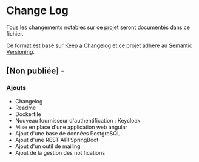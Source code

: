 # Change Log

Tous les changements notables sur ce projet seront documentés dans ce fichier.

Ce format est basé sur [Keep a Changelog](http://keepachangelog.com/)
et ce projet adhère au [Semantic Versioning](http://semver.org/).


## [Non publiée] -

### Ajouts

- Changelog
- Readme
- Dockerfile
- Nouveau fournisseur d'authentification : Keycloak
- Mise en place d'une application web angular
- Ajout d'une base de données PostgreSQL
- Ajout d'une REST API SpringBoot
- Ajout d'un outil de mailing
- Ajout de la gestion des notifications
